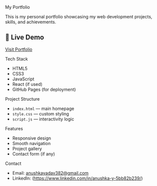 My Portfolio

This is my personal portfolio showcasing my web development projects, skills, and achievements.

## 🔗 Live Demo
[Visit Portfolio](https://your-portfolio-link.github.io)

 Tech Stack
- HTML5
- CSS3
- JavaScript
- React (if used)
- GitHub Pages (for deployment)

 Project Structure
- `index.html` — main homepage
- `style.css` — custom styling
- `script.js` — interactivity logic

 Features
- Responsive design
- Smooth navigation
- Project gallery
- Contact form (if any)


 Contact
- Email: anushkayadav382@gmail.com
- LinkedIn: (https://www.linkedin.com/in/anushka-y-5bb82b239/)
